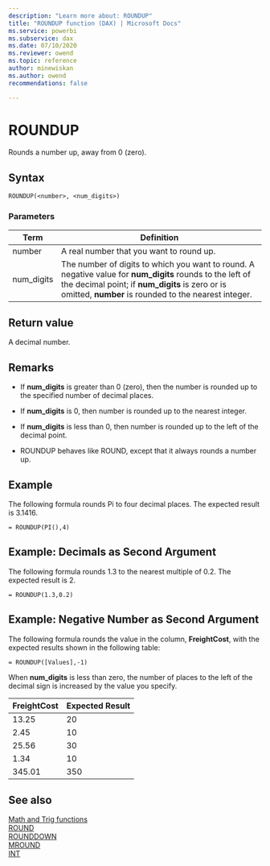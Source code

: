 ```yaml
---
description: "Learn more about: ROUNDUP"
title: "ROUNDUP function (DAX) | Microsoft Docs"
ms.service: powerbi 
ms.subservice: dax 
ms.date: 07/10/2020
ms.reviewer: owend
ms.topic: reference
author: minewiskan
ms.author: owend 
recommendations: false

---
```

# ROUNDUP

Rounds a number up, away from 0 (zero).  
  
## Syntax  
  
```dax
ROUNDUP(<number>, <num_digits>)  
```
  
### Parameters  
  
|Term|Definition|  
|--------|--------------|  
|number|A real number that you want to round up.|  
|num_digits|The number of digits to which you want to round. A negative value for **num_digits** rounds to the left of the decimal point; if **num_digits** is zero or is omitted, **number** is rounded to the nearest integer.|  
  
## Return value

A decimal number.  
  
## Remarks

- If **num_digits** is greater than 0 (zero), then the number is rounded up to the specified number of decimal places.  
  
- If **num_digits** is 0, then number is rounded up to the nearest integer.  
  
- If **num_digits** is less than 0, then number is rounded up to the left of the decimal point.  
  
- ROUNDUP behaves like ROUND, except that it always rounds a number up.  
  
## Example

The following formula rounds Pi to four decimal places. The expected result is 3.1416.  
  
```dax
= ROUNDUP(PI(),4)  
```
  
## Example: Decimals as Second Argument  

The following formula rounds 1.3 to the nearest multiple of 0.2. The expected result is 2.  

```dax
= ROUNDUP(1.3,0.2)  
```
  
## Example: Negative Number as Second Argument  
  
The following formula rounds the value in the column, **FreightCost**, with the expected results shown in the following table:  
  
```dax
= ROUNDUP([Values],-1)  
```

When **num_digits** is less than zero, the number of places to the left of the decimal sign is increased by the value you specify.  
  
|FreightCost|Expected Result|  
|---------------|-------------------|  
|13.25|20|  
|2.45|10|  
|25.56|30|  
|1.34|10|  
|345.01|350|  
  
## See also

[Math and Trig functions](math-and-trig-functions-dax.md)  
[ROUND](round-function-dax.md)  
[ROUNDDOWN](rounddown-function-dax.md)  
[MROUND](mround-function-dax.md)  
[INT](int-function-dax.md)  
